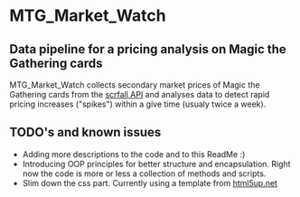 # MTG_Market_Watch

## Data pipeline for a pricing analysis on Magic the Gathering cards
MTG_Market_Watch collects secondary market prices of Magic the Gathering cards from the [scrfall API](https://https://scryfall.com/docs/api) and analyses data to detect rapid 
pricing increases ("spikes") within a give time (usualy twice a week).

## TODO's and known issues
- Adding more descriptions to the code and to this ReadMe :)
- Introducing OOP principles for better structure and encapsulation. Right now the code is more or less a collection of methods and scripts.
- Slim down the css part. Currently using a template from [html5up.net](https://html5up.net)
